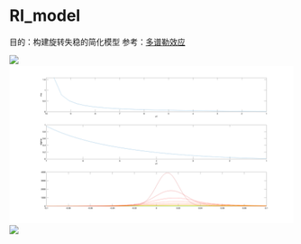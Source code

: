 # RI_model
目的：构建旋转失稳的简化模型
参考：[多谱勒效应](https://www2.spsc.tugraz.at/www-archive/downloads/Mueller11_DopplerSRC_0.pdf) 


![](https://cdn.mathpix.com/snip/images/fDge8l04rWlPfi-LuVl6fb2Y-5tBNjE6HTTnm_IWeC0.original.fullsize.png)
![](https://github.com/jiaqiwang969/RI_model/blob/main/RI_model.png)
![](https://cdn.mathpix.com/snip/images/1wUiSvCAd-MKyjWUg29zjCtXLNLO92JR1Wm5Tifyftg.original.fullsize.png)

